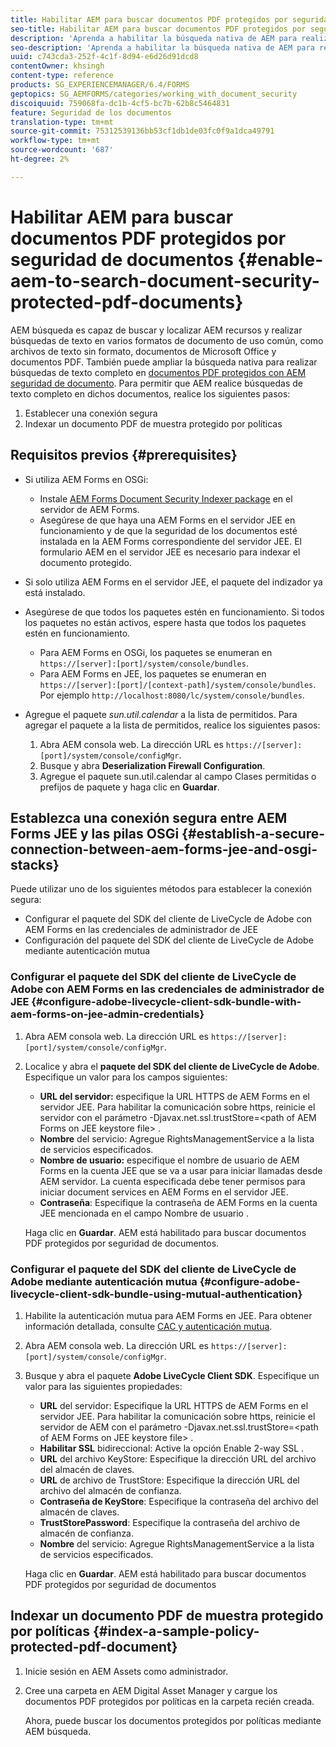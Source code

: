 ```yaml
---
title: Habilitar AEM para buscar documentos PDF protegidos por seguridad de documentos
seo-title: Habilitar AEM para buscar documentos PDF protegidos por seguridad de documentos
description: 'Aprenda a habilitar la búsqueda nativa de AEM para realizar búsquedas de texto completo en documentos PDF protegidos por DRM.  '
seo-description: 'Aprenda a habilitar la búsqueda nativa de AEM para realizar búsquedas de texto completo en documentos PDF protegidos por DRM.  '
uuid: c743cda3-252f-4c1f-8d94-e6d26d91dcd8
contentOwner: khsingh
content-type: reference
products: SG_EXPERIENCEMANAGER/6.4/FORMS
geptopics: SG_AEMFORMS/categories/working_with_document_security
discoiquuid: 759068fa-dc1b-4cf5-bc7b-62b8c5464831
feature: Seguridad de los documentos
translation-type: tm+mt
source-git-commit: 75312539136bb53cf1db1de03fc0f9a1dca49791
workflow-type: tm+mt
source-wordcount: '687'
ht-degree: 2%

---
```



# Habilitar AEM para buscar documentos PDF protegidos por seguridad de documentos {#enable-aem-to-search-document-security-protected-pdf-documents}

AEM búsqueda es capaz de buscar y localizar AEM recursos y realizar búsquedas de texto en varios formatos de documento de uso común, como archivos de texto sin formato, documentos de Microsoft Office y documentos PDF. También puede ampliar la búsqueda nativa para realizar búsquedas de texto completo en [documentos PDF protegidos con AEM seguridad de documento](/help/forms/using/admin-help/document-security.md). Para permitir que AEM realice búsquedas de texto completo en dichos documentos, realice los siguientes pasos:

1. Establecer una conexión segura
1. Indexar un documento PDF de muestra protegido por políticas

## Requisitos previos {#prerequisites}

* Si utiliza AEM Forms en OSGi:

   * Instale [AEM Forms Document Security Indexer package](https://helpx.adobe.com/es/aem-forms/kb/aem-forms-releases.html) en el servidor de AEM Forms.
   * Asegúrese de que haya una AEM Forms en el servidor JEE en funcionamiento y de que la seguridad de los documentos esté instalada en la AEM Forms correspondiente del servidor JEE. El formulario AEM en el servidor JEE es necesario para indexar el documento protegido.

* Si solo utiliza AEM Forms en el servidor JEE, el paquete del indizador ya está instalado.
* Asegúrese de que todos los paquetes estén en funcionamiento. Si todos los paquetes no están activos, espere hasta que todos los paquetes estén en funcionamiento.

   * Para AEM Forms en OSGi, los paquetes se enumeran en `https://[server]:[port]/system/console/bundles`.
   * Para AEM Forms en JEE, los paquetes se enumeran en `https://[server]:[port]/[context-path]/system/console/bundles`. Por ejemplo `http://localhost:8080/lc/system/console/bundles`.

* Agregue el paquete *sun.util.calendar* a la lista de permitidos. Para agregar el paquete a la lista de permitidos, realice los siguientes pasos:

   1. Abra AEM consola web. La dirección URL es `https://[server]:[port]/system/console/configMgr`.
   1. Busque y abra **Deserialization Firewall Configuration**.
   1. Agregue el paquete sun.util.calendar al campo Clases permitidas o prefijos de paquete y haga clic en **Guardar**.

## Establezca una conexión segura entre AEM Forms JEE y las pilas OSGi {#establish-a-secure-connection-between-aem-forms-jee-and-osgi-stacks}

Puede utilizar uno de los siguientes métodos para establecer la conexión segura:

* Configurar el paquete del SDK del cliente de LiveCycle de Adobe con AEM Forms en las credenciales de administrador de JEE
* Configuración del paquete del SDK del cliente de LiveCycle de Adobe mediante autenticación mutua

### Configurar el paquete del SDK del cliente de LiveCycle de Adobe con AEM Forms en las credenciales de administrador de JEE {#configure-adobe-livecycle-client-sdk-bundle-with-aem-forms-on-jee-admin-credentials}

1. Abra AEM consola web. La dirección URL es `https://[server]:[port]/system/console/configMgr`.
1. Localice y abra el **paquete del SDK del cliente de LiveCycle de Adobe**. Especifique un valor para los campos siguientes:

   * **URL del servidor:** especifique la URL HTTPS de AEM Forms en el servidor JEE. Para habilitar la comunicación sobre https, reinicie el servidor con el parámetro -Djavax.net.ssl.trustStore=&lt;path of AEM Forms on JEE keystore file> .
   * **Nombre** del servicio: Agregue RightsManagementService a la lista de servicios especificados.
   * **Nombre de usuario:** especifique el nombre de usuario de AEM Forms en la cuenta JEE que se va a usar para iniciar llamadas desde AEM servidor. La cuenta especificada debe tener permisos para iniciar document services en AEM Forms en el servidor JEE.
   * **Contraseña**: Especifique la contraseña de AEM Forms en la cuenta JEE mencionada en el campo Nombre de usuario .

   Haga clic en **Guardar**. AEM está habilitado para buscar documentos PDF protegidos por seguridad de documentos.

### Configurar el paquete del SDK del cliente de LiveCycle de Adobe mediante autenticación mutua {#configure-adobe-livecycle-client-sdk-bundle-using-mutual-authentication}

1. Habilite la autenticación mutua para AEM Forms en JEE. Para obtener información detallada, consulte [CAC y autenticación mutua](https://helpx.adobe.com/livecycle/kb/cac-mutual-authentication.html).
1. Abra AEM consola web. La dirección URL es `https://[server]:[port]/system/console/configMgr`.
1. Busque y abra el paquete **Adobe LiveCycle Client SDK**. Especifique un valor para las siguientes propiedades:

   * **URL** del servidor: Especifique la URL HTTPS de AEM Forms en el servidor JEE. Para habilitar la comunicación sobre https, reinicie el servidor de AEM con el parámetro -Djavax.net.ssl.trustStore=&lt;path of AEM Forms on JEE keystore file> .
   * **Habilitar SSL** bidireccional: Active la opción Enable 2-way SSL .
   * **URL** del archivo KeyStore: Especifique la dirección URL del archivo del almacén de claves.
   * **URL** de archivo de TrustStore: Especifique la dirección URL del archivo del almacén de confianza.
   * **Contraseña de KeyStore**: Especifique la contraseña del archivo del almacén de claves.
   * **TrustStorePassword**: Especifique la contraseña del archivo de almacén de confianza.
   * **Nombre** del servicio: Agregue RightsManagementService a la lista de servicios especificados.

   Haga clic en **Guardar**. AEM está habilitado para buscar documentos PDF protegidos por seguridad de documentos

## Indexar un documento PDF de muestra protegido por políticas {#index-a-sample-policy-protected-pdf-document}

1. Inicie sesión en AEM Assets como administrador.
1. Cree una carpeta en AEM Digital Asset Manager y cargue los documentos PDF protegidos por políticas en la carpeta recién creada.

   Ahora, puede buscar los documentos protegidos por políticas mediante AEM búsqueda.


